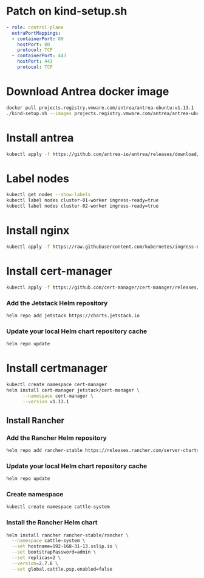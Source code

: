 

# Patch on kind-setup.sh
```yaml
- role: control-plane
  extraPortMappings:
  - containerPort: 80
    hostPort: 80
    protocol: TCP
  - containerPort: 443
    hostPort: 443
    protocol: TCP
```

# Download Antrea docker image
```sh
docker pull projects.registry.vmware.com/antrea/antrea-ubuntu:v1.13.1
./kind-setup.sh --images projects.registry.vmware.com/antrea/antrea-ubuntu:v1.13.1 create cluster-01
```

# Install antrea
```sh
kubectl apply -f https://github.com/antrea-io/antrea/releases/download/v1.13.1/antrea.yml
```

# Label nodes
```sh
kubectl get nodes --show-labels
kubectl label nodes cluster-01-worker ingress-ready=true
kubectl label nodes cluster-02-worker ingress-ready=true
```

# Install nginx
```sh
kubectl apply -f https://raw.githubusercontent.com/kubernetes/ingress-nginx/main/deploy/static/provider/kind/deploy.yaml
```

# Install cert-manager
```sh
kubectl apply -f https://github.com/cert-manager/cert-manager/releases/download/v1.13.1/cert-manager.crds.yaml
```

### Add the Jetstack Helm repository
```sh
helm repo add jetstack https://charts.jetstack.io
```

### Update your local Helm chart repository cache
```sh
helm repo update
```

# Install certmanager
```sh
kubectl create namespace cert-manager
helm install cert-manager jetstack/cert-manager \
      --namespace cert-manager \
      --version v1.13.1
```

## Install Rancher

### Add the Rancher Helm repository
```sh
helm repo add rancher-stable https://releases.rancher.com/server-charts/stable
```

### Update your local Helm chart repository cache
```sh
helm repo update
```

### Create namespace
```sh
kubectl create namespace cattle-system
```

### Install the Rancher Helm chart
```sh
helm install rancher rancher-stable/rancher \
  --namespace cattle-system \
  --set hostname=192-168-31-13.sslip.io \
  --set bootstrapPassword=admin \
  --set replicas=2 \
  --version=2.7.6 \
  --set global.cattle.psp.enabled=false
```
